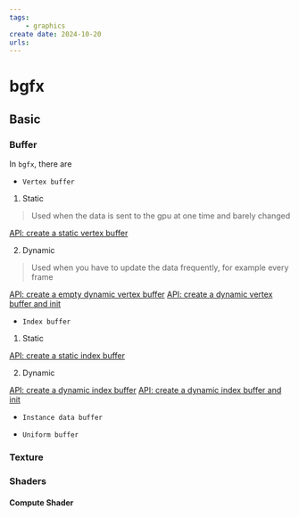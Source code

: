 ```yaml
---
tags:
    - graphics
create date: 2024-10-20
urls:
---
```


# bgfx

## Basic

### Buffer

In `bgfx`, there are 

- `Vertex buffer` 

1. Static

>Used when the data is sent to the gpu at one time and barely changed

[API: create a static vertex buffer](https://bkaradzic.github.io/bgfx/bgfx.html#_CPPv4N4bgfx18createVertexBufferEPK6MemoryRK12VertexLayout8uint16_t)

2. Dynamic

>Used when you have to update the data frequently, for example every frame

[API: create a empty dynamic vertex buffer](https://bkaradzic.github.io/bgfx/bgfx.html#_CPPv4N4bgfx25createDynamicVertexBufferE8uint32_tRK12VertexLayout8uint16_t)
[API: create a dynamic vertex buffer and init](https://bkaradzic.github.io/bgfx/bgfx.html#_CPPv4N4bgfx25createDynamicVertexBufferEPK6MemoryRK12VertexLayout8uint16_t)

- `Index buffer` 

1. Static 

[API: create a static index buffer](https://bkaradzic.github.io/bgfx/bgfx.html#_CPPv4N4bgfx17createIndexBufferEPK6Memory8uint16_t)

2. Dynamic

[API: create a dynamic index buffer](https://bkaradzic.github.io/bgfx/bgfx.html#_CPPv4N4bgfx24createDynamicIndexBufferE8uint32_t8uint16_t)
[API: create a dynamic index buffer and init](https://bkaradzic.github.io/bgfx/bgfx.html#_CPPv4N4bgfx24createDynamicIndexBufferEPK6Memory8uint16_t)

- `Instance data buffer`


- `Uniform buffer` 


### Texture

### Shaders

#### Compute Shader

